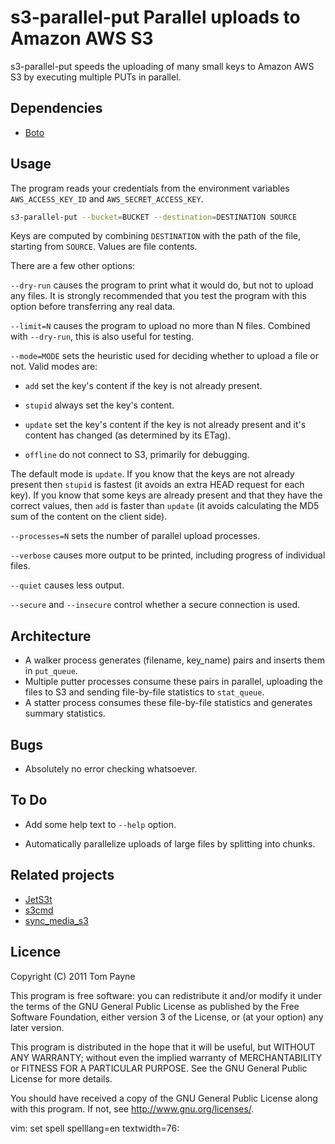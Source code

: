 s3-parallel-put  Parallel uploads to Amazon AWS S3
==================================================

s3-parallel-put speeds the uploading of many small keys to Amazon AWS S3 by
executing multiple PUTs in parallel.


Dependencies
------------

* [Boto](http://code.google.com/p/boto/)


Usage
-----

The program reads your credentials from the environment variables
`AWS_ACCESS_KEY_ID` and `AWS_SECRET_ACCESS_KEY`.

```bash
s3-parallel-put --bucket=BUCKET --destination=DESTINATION SOURCE
```

Keys are computed by combining `DESTINATION` with the path of the file,
starting from `SOURCE`.  Values are file contents.

There are a few other options:

`--dry-run` causes the program to print what it would do, but not to upload
any files.  It is strongly recommended that you test the program with this
option before transferring any real data.

`--limit=N` causes the program to upload no more than N files.  Combined
with `--dry-run`, this is also useful for testing.

`--mode=MODE` sets the heuristic used for deciding whether to upload a file
or not.  Valid modes are:

* `add` set the key's content if the key is not already present.

* `stupid` always set the key's content.

* `update` set the key's content if the key is not already present and it's
  content has changed (as determined by its ETag).

* `offline` do not connect to S3, primarily for debugging.

The default mode is `update`.  If you know that the keys are not already
present then `stupid` is fastest (it avoids an extra HEAD request for each
key).  If you know that some keys are already present and that they have the
correct values, then `add` is faster than `update` (it avoids calculating
the MD5 sum of the content on the client side).

`--processes=N` sets the number of parallel upload processes.

`--verbose` causes more output to be printed, including progress of individual files.

`--quiet` causes less output.

`--secure` and `--insecure` control whether a secure connection is used.


Architecture
------------

* A walker process generates (filename, key_name) pairs and inserts them in
  `put_queue`.
* Multiple putter processes consume these pairs in parallel, uploading the
  files to S3 and sending file-by-file statistics to `stat_queue`.
* A statter process consumes these file-by-file statistics and generates
  summary statistics.


Bugs
----

* Absolutely no error checking whatsoever.


To Do
-----

* Add some help text to `--help` option.

* Automatically parallelize uploads of large files by splitting into chunks.


Related projects
----------------

* [JetS3t](http://www.jets3t.org/)
* [s3cmd](http://s3tools.org/s3cmd)
* [sync_media_s3](http://code.google.com/p/django-command-extensions/wiki/sync_media_s3)


Licence
-------

Copyright (C) 2011  Tom Payne

This program is free software: you can redistribute it and/or modify it
under the terms of the GNU General Public License as published by the Free
Software Foundation, either version 3 of the License, or (at your option) any
later version.

This program is distributed in the hope that it will be useful, but WITHOUT ANY
WARRANTY; without even the implied warranty of MERCHANTABILITY or FITNESS FOR A
PARTICULAR PURPOSE.  See the GNU General Public License for more details.

You should have received a copy of the GNU General Public License along with
this program.  If not, see <http://www.gnu.org/licenses/>.


vim: set spell spelllang=en textwidth=76:

